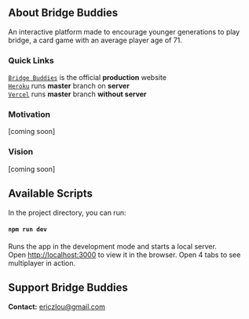 ## About Bridge Buddies
An interactive platform made to encourage younger generations to play bridge, a card game with an average player age of 71.

### Quick Links  
[`Bridge Buddies`](https://bridgebuddies.org/) is the official **production** website  
[`Heroku`](https://bridge-buddies.herokuapp.com/) runs **master** branch on **server**  
[`Vercel`](https://bridge-buddies.vercel.app/) runs **master** branch **without server**

### Motivation

[coming soon]

### Vision

[coming soon]

## Available Scripts

In the project directory, you can run:

#### `npm run dev`

Runs the app in the development mode and starts a local server.<br />
Open [http://localhost:3000](http://localhost:3000) to view it in the browser. Open 4 tabs to see multiplayer in action.

## Support Bridge Buddies

**Contact:** <ericzlou@gmail.com>
